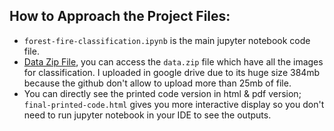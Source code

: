 ## How to Approach the Project Files:

 - `forest-fire-classification.ipynb` is the main jupyter notebook code file.
 - [Data Zip File](https://drive.google.com/drive/folders/1rRg4zqD5vJm8hwLCUvlRtPIdRhLULTjj), you can access the `data.zip` file which have all the images for classification. I uploaded in google drive due to its huge size 384mb because the github don't allow to upload more than 25mb of file.
 - You can directly see the printed code version in html & pdf version; `final-printed-code.html` gives you more interactive display so you don't need to run jupyter notebook in your IDE to see the outputs. 
